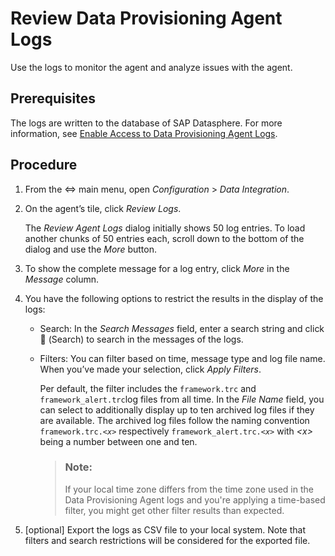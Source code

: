 <!-- loio0d78ae0ed87c44ff8e8ca00fd981cdab -->

<link rel="stylesheet" type="text/css" href="css/sap-icons.css"/>

# Review Data Provisioning Agent Logs

Use the logs to monitor the agent and analyze issues with the agent.



<a name="loio0d78ae0ed87c44ff8e8ca00fd981cdab__prereq_omt_z5w_w4b"/>

## Prerequisites

The logs are written to the database of SAP Datasphere. For more information, see [Enable Access to Data Provisioning Agent Logs](enable-access-to-data-provisioning-agent-logs-9a00dde.md).



## Procedure

1.  From the <span class="SAP-icons-V5"></span> main menu, open *Configuration* \> *Data Integration*.

2.  On the agent’s tile, click *Review Logs*.

    The *Review Agent Logs* dialog initially shows 50 log entries. To load another chunks of 50 entries each, scroll down to the bottom of the dialog and use the *More* button.

3.  To show the complete message for a log entry, click *More* in the *Message* column.

4.  You have the following options to restrict the results in the display of the logs:

    -   Search: In the *Search Messages* field, enter a search string and click <span class="FPA-icons-V3"></span> \(Search\) to search in the messages of the logs.

    -   Filters: You can filter based on time, message type and log file name. When you’ve made your selection, click *Apply Filters*.

        Per default, the filter includes the `framework.trc` and `framework_alert.trc`log files from all time. In the *File Name* field, you can select to additionally display up to ten archived log files if they are available. The archived log files follow the naming convention <code>framework.trc.<i class="varname">&lt;x&gt;</i></code> respectively <code>framework_alert.trc.<i class="varname">&lt;x&gt;</i></code> with *<x\>* being a number between one and ten.

        > ### Note:  
        > If your local time zone differs from the time zone used in the Data Provisioning Agent logs and you're applying a time-based filter, you might get other filter results than expected.


5.  \[optional\] Export the logs as CSV file to your local system. Note that filters and search restrictions will be considered for the exported file.


